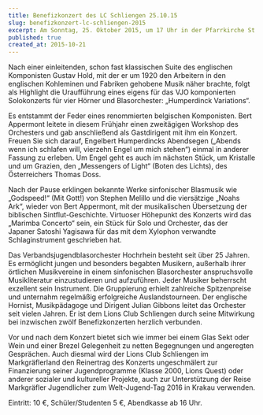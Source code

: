 ```yaml
---
title: Benefizkonzert des LC Schliengen 25.10.15
slug: benefizkonzert-lc-schliengen-2015
excerpt: Am Sonntag, 25. Oktober 2015, um 17 Uhr in der Pfarrkirche St. Leodegar in Schliengen, werden die jungen hochbegabten Musiker die Zuhörer wieder mit neuen und attraktiven Stücken der anspruchsvollen zeitgenössischen Blasmusik begeistern.
published: true
created_at: 2015-10-21
---
```


Nach einer einleitenden, schon fast klassischen Suite des englischen Komponisten Gustav Hold, mit der er um 1920 den Arbeitern in den englischen Kohleminen und Fabriken gehobene Musik näher brachte, folgt als Highlight die Uraufführung eines eigens für das VJO komponierten Solokonzerts für vier Hörner und Blasorchester: „Humperdinck Variations“.

Es entstammt der Feder eines renommierten belgischen Komponisten. Bert Appermont leitete in diesem Frühjahr einen zweitägigen Workshop des Orchesters und gab anschließend als Gastdirigent mit ihm ein Konzert. Freuen Sie sich darauf, Engelbert Humperdincks Abendsegen („Abends wenn ich schlafen will, vierzehn Engel um mich stehen“) einmal in anderer Fassung zu erleben. Um Engel geht es auch im nächsten Stück, um Kristalle und um Grazien, den „Messengers of Light“ (Boten des Lichts), des Österreichers Thomas Doss.

Nach der Pause erklingen bekannte Werke sinfonischer Blasmusik wie „Godspeed!“ (Mit Gott!) von Stephen Melillo und die viersätzige „Noahs Ark“, wieder von Bert Appermont, mit der musikalischen Übersetzung der biblischen Sintflut-Geschichte. Virtuoser Höhepunkt des Konzerts wird das „Marimba Concerto“ sein, ein Stück für Solo und Orchester, das der Japaner Satoshi Yagisawa für das mit dem Xylophon verwandte Schlaginstrument geschrieben hat.

Das Verbandsjugendblasorchester Hochrhein besteht seit über 25 Jahren. Es ermöglicht jungen und besonders begabten Musikern, außerhalb ihrer örtlichen Musikvereine in einem sinfonischen Blasorchester anspruchsvolle Musikliteratur einzustudieren und aufzuführen. Jeder Musiker beherrscht exzellent sein Instrument. Die Gruppierung erhielt zahlreiche Spitzenpreise und unternahm regelmäßig erfolgreiche Auslandstourneen. Der englische Hornist, Musikpädagoge und Dirigent Julian Gibbons leitet das Orchester seit vielen Jahren. Er ist dem Lions Club Schliengen durch seine Mitwirkung bei inzwischen zwölf Benefizkonzerten herzlich verbunden.

Vor und nach dem Konzert bietet sich wie immer bei einem Glas Sekt oder Wein und einer Brezel Gelegenheit zu netten Begegnungen und angeregten Gesprächen. Auch diesmal wird der Lions Club Schliengen im Markgräflerland den Reinertrag des Konzerts ungeschmälert zur Finanzierung seiner Jugendprogramme (Klasse 2000, Lions Quest) oder anderer sozialer und kultureller Projekte, auch zur Unterstützung der Reise Markgräfler Jugendlicher zum Welt-Jugend-Tag 2016 in Krakau verwenden.

Eintritt: 10 €, Schüler/Studenten 5 €, Abendkasse ab 16 Uhr.
